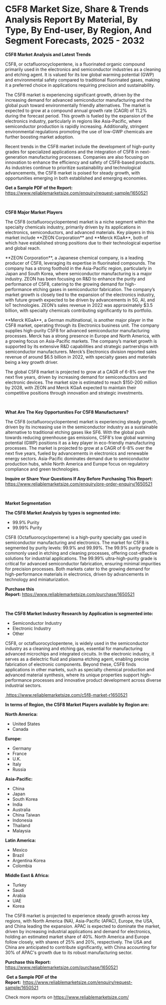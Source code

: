 <p><h1>C5F8 Market Size, Share & Trends Analysis Report By Material, By Type, By End-user, By Region, And Segment Forecasts, 2025 - 2032</h1></p><p><strong>C5F8 Market Analysis and Latest Trends</strong></p>
<p><p>C5F8, or octafluorocyclopentene, is a fluorinated organic compound primarily used in the electronics and semiconductor industries as a cleaning and etching agent. It is valued for its low global warming potential (GWP) and environmental safety compared to traditional fluorinated gases, making it a preferred choice in applications requiring precision and sustainability.</p><p>The C5F8 market is experiencing significant growth, driven by the increasing demand for advanced semiconductor manufacturing and the global push toward environmentally friendly alternatives. The market is expected to grow at a compound annual growth rate (CAGR) of 11.2% during the forecast period. This growth is fueled by the expansion of the electronics industry, particularly in regions like Asia-Pacific, where semiconductor production is rapidly increasing. Additionally, stringent environmental regulations promoting the use of low-GWP chemicals are further boosting market adoption.</p><p>Recent trends in the C5F8 market include the development of high-purity grades for specialized applications and the integration of C5F8 in next-generation manufacturing processes. Companies are also focusing on innovation to enhance the efficiency and safety of C5F8-based products. As industries continue to prioritize sustainability and technological advancements, the C5F8 market is poised for steady growth, with opportunities emerging in both established and emerging economies.</p></p>
<p><strong>Get a Sample PDF of the Report:&nbsp;</strong> <a href="https://www.reliablemarketsize.com/enquiry/request-sample/1650521?utm_campaign=1884&utm_medium=2&utm_source=Github&utm_content=ia&utm_term=25012025&utm_id=c5f8">https://www.reliablemarketsize.com/enquiry/request-sample/1650521</a></p>
<p>&nbsp;</p>
<p><strong>C5F8 Major Market Players</strong></p>
<p><p>The C5F8 (octafluorocyclopentene) market is a niche segment within the specialty chemicals industry, primarily driven by its applications in electronics, semiconductors, and advanced materials. Key players in this market include **ZEON Corporation** and **Merck KGaA**, both of which have established strong positions due to their technological expertise and global reach.</p><p>**ZEON Corporation**, a Japanese chemical company, is a leading producer of C5F8, leveraging its expertise in fluorinated compounds. The company has a strong foothold in the Asia-Pacific region, particularly in Japan and South Korea, where semiconductor manufacturing is a major industry. ZEON has been focusing on R&D to enhance the purity and performance of C5F8, catering to the growing demand for high-performance etching gases in semiconductor fabrication. The company’s market growth is closely tied to the expansion of the electronics industry, with future growth expected to be driven by advancements in 5G, AI, and IoT technologies. ZEON’s sales revenue in 2022 was approximately $3.5 billion, with specialty chemicals contributing significantly to its portfolio.</p><p>**Merck KGaA**, a German multinational, is another major player in the C5F8 market, operating through its Electronics business unit. The company supplies high-purity C5F8 for advanced semiconductor manufacturing processes. Merck has a strong presence in Europe and North America, with a growing focus on Asia-Pacific markets. The company’s market growth is supported by its extensive R&D capabilities and strategic partnerships with semiconductor manufacturers. Merck’s Electronics division reported sales revenue of around $6.5 billion in 2022, with specialty gases and materials being a key growth driver.</p><p>The global C5F8 market is projected to grow at a CAGR of 6-8% over the next five years, driven by increasing demand for semiconductors and electronic devices. The market size is estimated to reach $150-200 million by 2028, with ZEON and Merck KGaA expected to maintain their competitive positions through innovation and strategic investments.</p></p>
<p>&nbsp;</p>
<p><strong>What Are The Key Opportunities For C5F8 Manufacturers?</strong></p>
<p><p>The C5F8 (octafluorocyclopentene) market is experiencing steady growth, driven by its increasing use in the semiconductor industry as a sustainable alternative to traditional etching gases like SF6. With the global push towards reducing greenhouse gas emissions, C5F8's low global warming potential (GWP) positions it as a key player in eco-friendly manufacturing processes. The market is projected to grow at a CAGR of 6-8% over the next five years, fueled by advancements in electronics and renewable energy sectors. Asia-Pacific dominates demand due to semiconductor production hubs, while North America and Europe focus on regulatory compliance and green technologies.</p></p>
<p><strong>Inquire or Share Your Questions If Any Before Purchasing This Report:</strong> <a href="https://www.reliablemarketsize.com/enquiry/pre-order-enquiry/1650521?utm_campaign=1884&utm_medium=2&utm_source=Github&utm_content=ia&utm_term=25012025&utm_id=c5f8">https://www.reliablemarketsize.com/enquiry/pre-order-enquiry/1650521</a></p>
<p>&nbsp;</p>
<p><strong>Market Segmentation</strong></p>
<p><strong>The C5F8 Market Analysis by types is segmented into:</strong></p>
<p><ul><li>99.9% Purity</li><li>99.99% Purity</li></ul></p>
<p><p>C5F8 (Octafluorocyclopentene) is a high-purity specialty gas used in semiconductor manufacturing and electronics. The market for C5F8 is segmented by purity levels: 99.9% and 99.99%. The 99.9% purity grade is commonly used in etching and cleaning processes, offering cost-effective solutions for industrial applications. The 99.99% ultra-high-purity grade is critical for advanced semiconductor fabrication, ensuring minimal impurities for precision processes. Both markets cater to the growing demand for high-performance materials in electronics, driven by advancements in technology and miniaturization.</p></p>
<p><strong>Purchase this Report:&nbsp;</strong><a href="https://www.reliablemarketsize.com/purchase/1650521?utm_campaign=1884&utm_medium=2&utm_source=Github&utm_content=ia&utm_term=25012025&utm_id=c5f8">https://www.reliablemarketsize.com/purchase/1650521</a></p>
<p>&nbsp;</p>
<p><strong>The C5F8 Market Industry Research by Application is segmented into:</strong></p>
<p><ul><li>Semiconductor Industry</li><li>Electronic Industry</li><li>Other</li></ul></p>
<p><p>C5F8, or octafluorocyclopentene, is widely used in the semiconductor industry as a cleaning and etching gas, essential for manufacturing advanced microchips and integrated circuits. In the electronic industry, it serves as a dielectric fluid and plasma etching agent, enabling precise fabrication of electronic components. Beyond these, C5F8 finds applications in other markets, such as specialty chemical production and advanced material synthesis, where its unique properties support high-performance processes and innovative product development across diverse industrial sectors.</p></p>
<p><a href="https://www.reliablemarketsize.com/c5f8-market-r1650521?utm_campaign=1884&utm_medium=2&utm_source=Github&utm_content=ia&utm_term=25012025&utm_id=c5f8">&nbsp;https://www.reliablemarketsize.com/c5f8-market-r1650521</a></p>
<p><strong>In terms of Region, the C5F8 Market Players available by Region are:</strong></p>
<p>
    <p> <strong> North America: </strong>
        <ul>
            <li>United States</li>
            <li>Canada</li>
        </ul>
        </p> 
    <p> <strong> Europe: </strong>
        <ul>
            <li>Germany</li>
            <li>France</li>
            <li>U.K.</li>
            <li>Italy</li>
            <li>Russia</li>
        </ul>
        </p> 
    <p> <strong> Asia-Pacific: </strong>
        <ul>
            <li>China</li>
            <li>Japan</li>
            <li>South Korea</li>
            <li>India</li>
            <li>Australia</li>
            <li>China Taiwan</li>
            <li>Indonesia</li>
            <li>Thailand</li>
            <li>Malaysia</li>
        </ul>
        </p> 
    <p> <strong> Latin America: </strong>
        <ul>
            <li>Mexico</li>
            <li>Brazil</li>
            <li>Argentina Korea</li>
            <li>Colombia</li>
        </ul>
        </p> 
    <p> <strong> Middle East & Africa: </strong>
        <ul>
            <li>Turkey</li>
            <li>Saudi</li>
            <li>Arabia</li>
            <li>UAE</li>
            <li>Korea</li>
        </ul>
    </p>
    </p>
<p><p>The C5F8 market is projected to experience steady growth across key regions, with North America (NA), Asia-Pacific (APAC), Europe, the USA, and China leading the expansion. APAC is expected to dominate the market, driven by increasing industrial applications and demand for electronics, holding an estimated market share of 40%. North America and Europe follow closely, with shares of 25% and 20%, respectively. The USA and China are anticipated to contribute significantly, with China accounting for 30% of APAC's growth due to its robust manufacturing sector.</p></p>
<p><strong>Purchase this Report: </strong><a href="https://www.reliablemarketsize.com/purchase/1650521?utm_campaign=1884&utm_medium=2&utm_source=Github&utm_content=ia&utm_term=25012025&utm_id=c5f8">https://www.reliablemarketsize.com/purchase/1650521</a></p>
<p>&nbsp;<strong>Get a Sample PDF of the Report:&nbsp;&nbsp;</strong><a href="https://www.reliablemarketsize.com/enquiry/request-sample/1650521?utm_campaign=1884&utm_medium=2&utm_source=Github&utm_content=ia&utm_term=25012025&utm_id=c5f8">https://www.reliablemarketsize.com/enquiry/request-sample/1650521</a></p>
<p><strong></strong></p>
<p>Check more reports on <a href="https://www.reliablemarketsize.com/?utm_campaign=1884&utm_medium=2&utm_source=Github&utm_content=ia&utm_term=25012025&utm_id=c5f8">https://www.reliablemarketsize.com/</a></p>